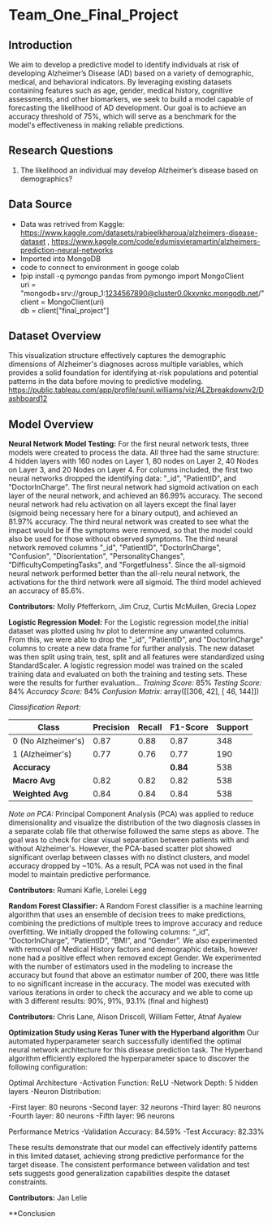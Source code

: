 # Team_One_Final_Project
## Introduction 
We aim to develop a predictive model to identify individuals at risk of developing Alzheimer’s Disease (AD) based on a variety of demographic, medical, and behavioral indicators. By leveraging existing datasets containing features such as age, gender, medical history, cognitive assessments, and other biomarkers, we seek to build a model capable of forecasting the likelihood of AD development. Our goal is to achieve an accuracy threshold of 75%, which will serve as a benchmark for the model's effectiveness in making reliable predictions.
## Research Questions
1. The likelihood an individual may develop Alzheimer’s disease based on demographics?

## Data Source 
- Data was retrived from Kaggle: https://www.kaggle.com/datasets/rabieelkharoua/alzheimers-disease-dataset , https://www.kaggle.com/code/edumisvieramartin/alzheimers-prediction-neural-networks
- Imported into MongoDB
- code to connect to environment in googe colab
- !pip install -q pymongo pandas
from pymongo import MongoClient  
uri = "mongodb+srv://group_1:1234567890@cluster0.0kxynkc.mongodb.net/"
client = MongoClient(uri)  
db = client["final_project"]

## Dataset Overview
This visualization structure effectively captures the demographic dimensions of Alzheimer's diagnoses across multiple variables, which provides a solid foundation for identifying at-risk populations and potential patterns in the data before moving to predictive modeling.
https://public.tableau.com/app/profile/sunil.williams/viz/ALZbreakdownv2/Dashboard12

## Model Overview

**Neural Network Model Testing:**
For the first neural network tests, three models were created to process the data. All three had the same structure: 4 hidden layers with 160 nodes on Layer 1, 80 nodes on Layer 2, 40 Nodes on Layer 3, and 20 Nodes on Layer 4.
For columns included, the first two neural networks dropped the identifying data: "_id", "PatientID", and "DoctorInCharge". The first neural network had sigmoid activation on each layer of the neural network, and achieved an 86.99% accuracy. The second neural network had relu activation on all layers except the final layer (sigmoid being necessary here for a binary output), and achieved an 81.97% accuracy.
The third neural network was created to see what the impact would be if the symptoms were removed, so that the model could also be used for those without observed symptoms. The third neural network removed columns "_id", "PatientID", "DoctorInCharge", "Confusion", "Disorientation", "PersonalityChanges", "DifficultyCompetingTasks", and "Forgetfulness". Since the all-sigmoid neural network performed better than the all-relu neural network, the activations for the third network were all sigmoid. The third model achieved an accuracy of 85.6%.
  
  **Contributors:** Molly Pfefferkorn, Jim Cruz, Curtis McMullen, Grecia Lopez

**Logistic Regression Model:**
For the Logistic regression model,the initial dataset was plotted using hv plot to determine any unwanted columns. From this, we were able to drop the "_id", "PatientID", and "DoctorInCharge" columns to create a new data frame for further analysis. The new dataset was then split using train, test, split and all features were standardized using StandardScaler. A logistic regression model was trained on the scaled training data and evaluated on both the training and testing sets. These were the results for further evaluation... 
  _Training Score:_ 85%
  _Testing Score:_ 84%
  _Accuracy Score:_ 84%
  _Confusion Matrix:_ array([[306,  42],
                         [ 46, 144]])

  _Classification Report:_

| Class        | Precision | Recall | F1-Score | Support |
|--------------|-----------|--------|----------|---------|
| 0 (No Alzheimer's) | 0.87      | 0.88   | 0.87     | 348     |
| 1 (Alzheimer's)    | 0.77      | 0.76   | 0.77     | 190     |
| **Accuracy**        |           |        | **0.84** | 538     |
| **Macro Avg**       | 0.82      | 0.82   | 0.82     | 538     |
| **Weighted Avg**    | 0.84      | 0.84   | 0.84     | 538     |


_Note on PCA:_
Principal Component Analysis (PCA) was applied to reduce dimensionality and visualize the distribution of the two diagnosis classes in a separate colab file that otherwise followed the same steps as above. The goal was to check for clear visual separation between patients with and without Alzheimer's. However, the PCA-based scatter plot showed significant overlap between classes with no distinct clusters, and model accuracy dropped by ~10%. As a result, PCA was not used in the final model to maintain predictive performance.

 **Contributors:** Rumani Kafle, Lorelei Legg

**Random Forest Classifier:**
A Random Forest classifier is a machine learning algorithm that uses an ensemble of decision trees to make predictions, combining the predictions of multiple trees to improve accuracy and reduce overfitting. 
We initially dropped the following columns: “_id”, “DoctorInCharge”, “PatientID”, “BMI”, and “Gender”. 
We also experimented with removal of Medical History factors and demographic details, however none had a positive effect when removed except Gender.
We experimented with the number of estimators used in the modeling to increase the accuracy but found that above an estimator number of 200, there was little to no significant increase in the accuracy.
The model was executed with various iterations in order to check the  accuracy and we able to come up with 3 different results:
90%, 91%, 93.1% (final and highest)
 
 **Contributors:** Chris Lane, Alison Driscoll, William Fetter, Atnaf Ayalew
 
**Optimization Study using Keras Tuner with the Hyperband algorithm**
Our automated hyperparameter search successfully identified the optimal neural network architecture for this disease prediction task. The Hyperband algorithm efficiently explored the hyperparameter space to discover the following configuration:

Optimal Architecture
-Activation Function: ReLU
-Network Depth: 5 hidden layers
-Neuron Distribution:

-First layer: 80 neurons
-Second layer: 32 neurons
-Third layer: 80 neurons
-Fourth layer: 80 neurons
-Fifth layer: 96 neurons

Performance Metrics
-Validation Accuracy: 84.59%
-Test Accuracy: 82.33%

These results demonstrate that our model can effectively identify patterns in this limited dataset, achieving strong predictive performance for the target disease. The consistent performance between validation and test sets suggests good generalization capabilities despite the dataset constraints.

 **Contributors:** Jan Lelie

**Conclusion

